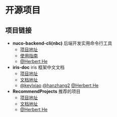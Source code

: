 # 开源项目

## 项目链接

- **nuco-backend-cli(nbc)** 后端开发实用命令行工具
  - [项目地址](https://github.com/NucoTech/nuco-backend-cli)
  - [使用指南](https://open.nuco.tech/nuco-backend-cli)
  - [@Herbert He](https://github.com/HerbertHe)
- **iris-doc** iris 框架中文文档
  - [项目地址](https://github.com/NucoTech/iris-doc)
  - [文档地址](https://open.nuco.tech/iris-doc)
  - [@keylxiao](https://github.com/keylxiao) [@hanzhang2](https://github.com/hanzhang2) [@Herbert He](https://github.com/HerbertHe)
- **RecommendProjects** 推荐的项目
  - [项目地址](https://github.com/NucoTech/RecommendProjects)
  - [文档地址](https://open.nuco.tech/RecommendProjects)
  - [@Herbert He](https://github.com/HerbertHe)
